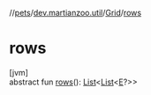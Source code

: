 //[pets](../../../index.md)/[dev.martianzoo.util](../index.md)/[Grid](index.md)/[rows](rows.md)

# rows

[jvm]\
abstract fun [rows](rows.md)(): [List](https://kotlinlang.org/api/latest/jvm/stdlib/kotlin.collections/-list/index.html)&lt;[List](https://kotlinlang.org/api/latest/jvm/stdlib/kotlin.collections/-list/index.html)&lt;[E](index.md)?&gt;&gt;
